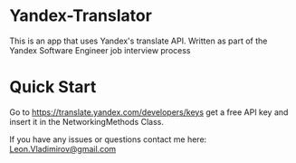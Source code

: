 # Yandex-Translator
This is an app that uses Yandex's translate API. Written as part of the Yandex Software Engineer job interview process <br>

# Quick Start 
Go to https://translate.yandex.com/developers/keys get a free API key and insert it in the NetworkingMethods Class.

If you have any issues or questions contact me here: Leon.Vladimirov@gmail.com
